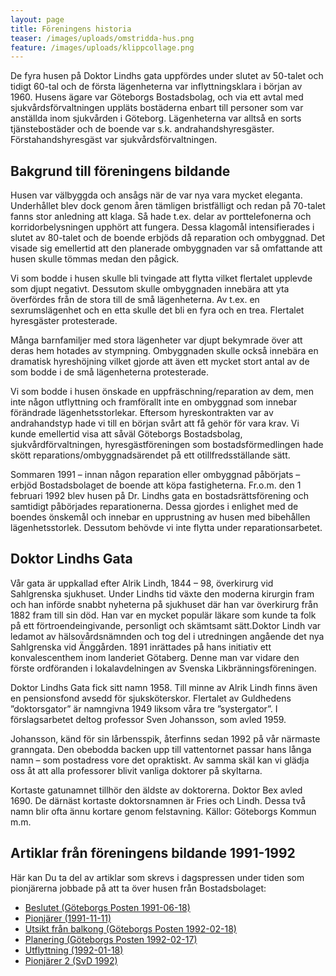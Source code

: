 ```yaml
---
layout: page
title: Föreningens historia
teaser: /images/uploads/omstridda-hus.png
feature: /images/uploads/klippcollage.png
---
```

De fyra husen på Doktor Lindhs gata uppfördes under slutet av 50-talet och tidigt 60-tal och de första lägenheterna var inflyttningsklara i början av 1960. Husens ägare var Göteborgs Bostadsbolag, och via ett avtal med sjukvårdsförvaltningen uppläts bostäderna enbart till personer som var anställda inom sjukvården i Göteborg. Lägenheterna var alltså en sorts tjänstebostäder och de boende var s.k. andrahandshyresgäster. Förstahandshyresgäst var sjukvårdsförvaltningen.

## Bakgrund till föreningens bildande

Husen var välbyggda och ansågs när de var nya vara mycket eleganta. Underhållet blev dock genom åren tämligen bristfälligt och redan på 70-talet fanns stor anledning att klaga. Så hade t.ex. delar av porttelefonerna och korridorbelysningen upphört att fungera. Dessa klagomål intensifierades i slutet av 80-talet och de boende erbjöds då reparation och ombyggnad. Det visade sig emellertid att den planerade ombyggnaden var så omfattande att husen skulle tömmas medan den pågick.

Vi som bodde i husen skulle bli tvingade att flytta vilket flertalet upplevde som djupt negativt. Dessutom skulle ombyggnaden innebära att yta överfördes från de stora till de små lägenheterna. Av t.ex. en sexrumslägenhet och en etta skulle det bli en fyra och en trea. Flertalet hyresgäster protesterade.

Många barnfamiljer med stora lägenheter var djupt bekymrade över att deras hem hotades av stympning. Ombyggnaden skulle också innebära en dramatisk hyreshöjning vilket gjorde att även ett mycket stort antal av de som bodde i de små lägenheterna protesterade.

Vi som bodde i husen önskade en uppfräschning/reparation av dem, men inte någon utflyttning och framförallt inte en ombyggnad som innebar förändrade lägenhetsstorlekar. Eftersom hyreskontrakten var av andrahandstyp hade vi till en början svårt att få gehör för vara krav. Vi kunde emellertid visa att såväl Göteborgs Bostadsbolag, sjukvårdförvaltningen, hyresgästföreningen som bostadsförmedlingen hade skött reparations/ombyggnadsärendet på ett otillfredsställande sätt.

Sommaren 1991 – innan någon reparation eller ombyggnad påbörjats – erbjöd Bostadsbolaget de boende att köpa fastigheterna. Fr.o.m. den 1 februari 1992 blev husen på Dr. Lindhs gata en bostadsrättsförening och samtidigt påbörjades reparationerna. Dessa gjordes i enlighet med de boendes önskemål och innebar en upprustning av husen med bibehållen lägenhetsstorlek. Dessutom behövde vi inte flytta under reparationsarbetet.

## Doktor Lindhs Gata

Vår gata är uppkallad efter Alrik Lindh, 1844 – 98, överkirurg vid Sahlgrenska sjukhuset. Under Lindhs tid växte den moderna kirurgin fram och han införde snabbt nyheterna på sjukhuset där han var överkirurg från 1882 fram till sin död. Han var en mycket populär läkare som kunde ta folk på ett förtroendeingivande, personligt och skämtsamt sätt.Doktor Lindh var ledamot av hälsovårdsnämnden och tog del i utredningen angående det nya Sahlgrenska vid Änggården. 1891 inrättades på hans initiativ ett konvalescenthem inom landeriet Götaberg. Denne man var vidare den förste ordföranden i lokalavdelningen av Svenska Likbränningsföreningen.

Doktor Lindhs Gata fick sitt namn 1958. Till minne av Alrik Lindh finns även en pensionsfond avsedd för sjuksköterskor. Flertalet av Guldhedens ”doktorsgator” är namngivna 1949 liksom våra tre ”systergator”. I förslagsarbetet deltog professor Sven Johansson, som avled 1959.

Johansson, känd för sin lårbensspik, återfinns sedan 1992 på vår närmaste granngata. Den obebodda backen upp till vattentornet passar hans långa namn – som postadress vore det opraktiskt. Av samma skäl kan vi glädja oss åt att alla professorer blivit vanliga doktorer på skyltarna.

Kortaste gatunamnet tillhör den äldste av doktorerna. Doktor Bex avled 1690. De därnäst kortaste doktorsnamnen är Fries och Lindh. Dessa två namn blir ofta ännu kortare genom felstavning.
Källor: Göteborgs Kommun m.m.

## Artiklar från föreningens bildande 1991-1992

Här kan Du ta del av artiklar som skrevs i dagspressen under tiden som pionjärerna jobbade på att ta över husen från Bostadsbolaget:

* [Beslutet (Göteborgs Posten 1991-06-18)](https://github.com/drlindh/www/blob/master/images/uploads/1991_06_18_Bostadsbolaget_beslut.pdf)
* [Pionjärer (1991-11-11)](https://github.com/drlindh/www/blob/master/images/uploads/1991_11_11_Lundberg_Bjorck_Ridell.pdf)
* [Utsikt från balkong (Göteborgs Posten 1992-02-18)](https://github.com/drlindh/www/blob/master/images/uploads/1992-02-18_GP_Lillemor_Bergstrom.pdf)
* [Planering (Göteborgs Posten 1992-02-17)](https://github.com/drlindh/www/blob/master/images/uploads/1992_02_17_Ridell_Karlsson_Bjorck.pdf)
* [Utflyttning (1992-01-18)](https://github.com/drlindh/www/blob/master/images/uploads/1992_02_18_Felaktig_utflyttning.pdf)
* [Pionjärer 2 (SvD 1992)](https://github.com/drlindh/www/blob/master/images/uploads/1992_SvD_Johanson_Bjorck_Hellgren.pdf)
